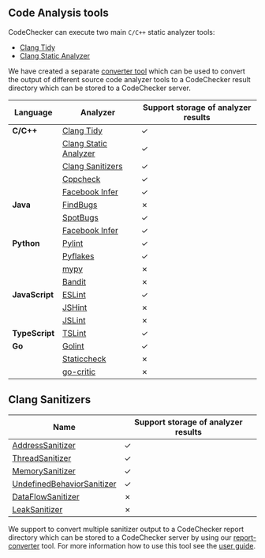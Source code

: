 ## Code Analysis tools
CodeChecker can execute two main `C/C++` static analyzer tools:

- [Clang Tidy](https://clang.llvm.org/extra/clang-tidy/)
- [Clang Static Analyzer](https://clang-analyzer.llvm.org/)

We have created a separate [converter tool](/tools/report-converter) which
can be used to convert the output of different source code analyzer tools to a
CodeChecker result directory which can be stored to a CodeChecker server.

| Language       | Analyzer     | Support storage of analyzer results |
| -------------- |--------------|---------------------|
| **C/C++**      | [Clang Tidy](https://clang.llvm.org/extra/clang-tidy/)  | ✓ |
|                | [Clang Static Analyzer](https://clang-analyzer.llvm.org/)    | ✓ |
|                | [Clang Sanitizers](#clang-sanitizers)    | ✓ |
|                | [Cppcheck](/tools/report-converter/README.md#cppcheck)    | ✓ |
|                | [Facebook Infer](/tools/report-converter/README.md#fbinfer)    | ✓ |
| **Java**       | [FindBugs](http://findbugs.sourceforge.net/)    | ✗ |
|                | [SpotBugs](/tools/report-converter/README.md#spotbugs)    | ✓ |
|                | [Facebook Infer](/tools/report-converter/README.md#fbinfer)    | ✓ |
| **Python**     | [Pylint](/tools/report-converter/README.md#pylint)    | ✓ |
|                | [Pyflakes](/tools/report-converter/README.md#pyflakes)    | ✓ |
|                | [mypy](http://mypy-lang.org/)    | ✗ |
|                | [Bandit](https://github.com/PyCQA/bandit)    | ✗ |
| **JavaScript** | [ESLint](https://eslint.org/)    | ✓ |
|                | [JSHint](https://jshint.com/)    | ✗ |
|                | [JSLint](https://jslint.com/)    | ✗ |
| **TypeScript** | [TSLint](/tools/report-converter/README.md#tslint)    | ✓ |
| **Go**         | [Golint](/tools/report-converter/README.md#golint)    | ✓ |
|                | [Staticcheck](https://staticcheck.io/)    | ✗ |
|                | [go-critic](https://github.com/go-critic/go-critic)    | ✗ |

## Clang Sanitizers
| Name         | Support storage of analyzer results |
|--------------|---------------------|
| [AddressSanitizer](https://clang.llvm.org/docs/AddressSanitizer.html)    | ✓ |
| [ThreadSanitizer](https://clang.llvm.org/docs/ThreadSanitizer.html)    | ✓ |
| [MemorySanitizer](https://clang.llvm.org/docs/MemorySanitizer.html)    | ✓ |
| [UndefinedBehaviorSanitizer](https://clang.llvm.org/docs/UndefinedBehaviorSanitizer.html)    | ✓ |
| [DataFlowSanitizer](https://clang.llvm.org/docs/DataFlowSanitizer.html)    | ✗ |
| [LeakSanitizer](https://clang.llvm.org/docs/LeakSanitizer.html)    | ✗ |

We support to convert multiple sanitizer output to a CodeChecker report
directory which can be stored to a CodeChecker server by using our
[report-converter](/tools/report-converter) tool. For more information how to
use this tool see the [user guide](/tools/report-converter/README.md).

